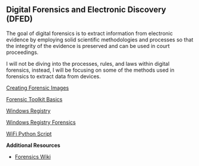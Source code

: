 ## Digital Forensics and Electronic Discovery (DFED)
The goal of digital forensics is to extract information from electronic evidence by employing solid scientific methodologies and processes so that the integrity of the evidence is preserved and can be used in court proceedings.

I will not be diving into the processes, rules, and laws within digital forensics, instead, I will be focusing on some of the methods used in forensics to extract data from devices.

<a href="creating-images">Creating Forensic Images</a>

<a href="ftk-basics">Forensic Toolkit Basics</a>

<a href="registry">Windows Registry</a>

<a href="registry-forensics">Windows Registry Forensics</a>

<a href="wifi-script">WiFi Python Script</a>

**Additional Resources**
<ul>
    <li><a href="https://forensicswiki.xyz/page/Main_Page" target="_blank">Forensics Wiki</a></li>
</ul>
